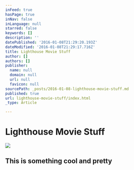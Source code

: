 ```yaml
---
inFeed: true
hasPage: true
inNav: false
inLanguage: null
starred: false
keywords: []
description: ''
datePublished: '2016-01-08T21:29:20.193Z'
dateModified: '2016-01-08T21:29:17.716Z'
title: Lighthouse Movie Stuff
author: []
authors: []
publisher:
  name: null
  domain: null
  url: null
  favicon: null
sourcePath: _posts/2016-01-08-lighthouse-movie-stuff.md
published: true
url: lighthouse-movie-stuff/index.html
_type: Article

---
```

# Lighthouse Movie Stuff
![](https://the-grid-user-content.s3-us-west-2.amazonaws.com/ae474d2f-2d6c-4aaf-a3b9-103729af3a31.jpg)

## This is something cool and pretty